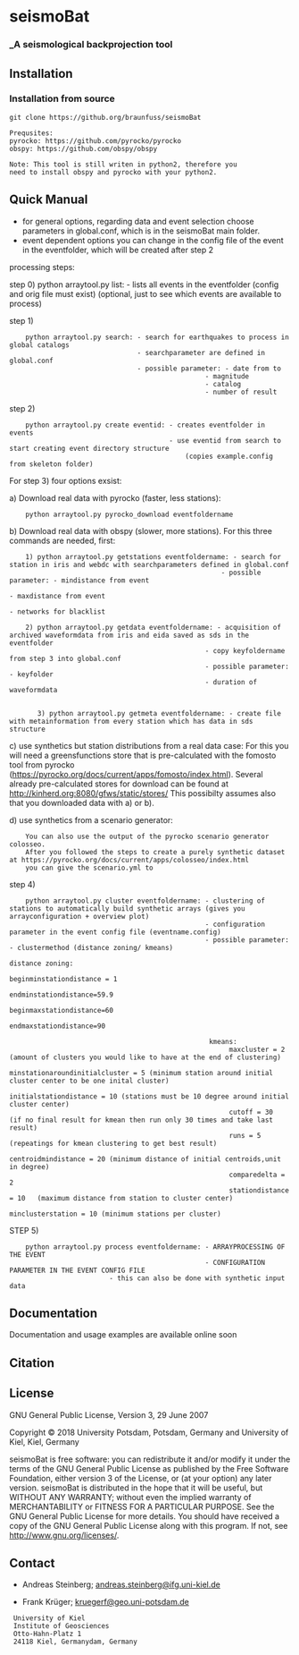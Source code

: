 # seismoBat
### _A seismological backprojection tool


## Installation



### Installation from source

```
git clone https://github.org/braunfuss/seismoBat

Prequsites:
pyrocko: https://github.com/pyrocko/pyrocko
obspy: https://github.com/obspy/obspy

Note: This tool is still writen in python2, therefore you
need to install obspy and pyrocko with your python2. 
```


## Quick Manual


- for general options, regarding data and event selection choose parameters in global.conf, which is in the seismoBat main folder.
- event dependent options you can change in the config file of the event in the eventfolder, which will be created after step 2



processing steps:

step 0) 
		python arraytool.py list: - lists all events in the eventfolder (config and orig file must exist) (optional, just to see which events are available to process)

step 1) 

		python arraytool.py search: - search for earthquakes to process in global catalogs
                                    - searchparameter are defined in global.conf
                                    - possible parameter: - date from to
                                                     - magnitude
                                                     - catalog
                                                     - number of result

                            
step 2) 

		python arraytool.py create eventid: - creates eventfolder in events 
                                            - use eventid from search to start creating event directory structure
                                                (copies example.config from skeleton folder)
                                    

For step 3) four options exsist:
	
a) Download real data with pyrocko (faster, less stations):
		
	
		python arraytool.py pyrocko_download eventfoldername

b) Download  real data with obspy (slower, more stations). For this three commands are needed, first:
		

		1) python arraytool.py getstations eventfoldername: - search for station in iris and webdc with searchparameters defined in global.conf
		                                                 - possible parameter: - mindistance from event
		                                                                    - maxdistance from event
		                                                                    - networks for blacklist

  		2) python arraytool.py getdata eventfoldername: - acquisition of archived waveformdata from iris and eida saved as sds in the eventfolder
		                                             - copy keyfoldername from step 3 into global.conf
		                                             - possible parameter: - keyfolder
		                                             - duration of waveformdata


	       3) python arraytool.py getmeta eventfoldername: - create file with metainformation from every station which has data in sds structure


c) use synthetics but station distributions from a real data case: 
		For this you will need a greensfunctions store that is pre-calculated with the fomosto tool from pyrocko (https://pyrocko.org/docs/current/apps/fomosto/index.html).
		Several already pre-calculated stores for download can be found at http://kinherd.org:8080/gfws/static/stores/
		This possibilty assumes also that you downloaded data with a) or b).


d) use synthetics from a scenario generator:

		You can also use the output of the pyrocko scenario generator colosseo.
		After you followed the steps to create a purely synthetic dataset at https://pyrocko.org/docs/current/apps/colosseo/index.html
		you can give the scenario.yml to 
		

step 4) 

		python arraytool.py cluster eventfoldername: - clustering of stations to automatically build synthetic arrays (gives you arrayconfiguration + overview plot)
                                                     - configuration parameter in the event config file (eventname.config)
                                                     - possible parameter:  - clustermethod (distance zoning/ kmeans)
                                                                              distance zoning:
                                                                                    beginminstationdistance = 1
                                                                                    endminstationdistance=59.9
                                                                                    beginmaxstationdistance=60
                                                                                    endmaxstationdistance=90
                                                            
                                                      kmeans:
                                                           maxcluster = 2 (amount of clusters you would like to have at the end of clustering)
                                                           minstationaroundinitialcluster = 5 (minimum station around initial cluster center to be one inital cluster)
                                                           initialstationdistance = 10 (stations must be 10 degree around initial cluster center)
                                                           cutoff = 30              (if no final result for kmean then run only 30 times and take last result)
                                                           runs = 5                 (repeatings for kmean clustering to get best result)
                                                           centroidmindistance = 20 (minimum distance of initial centroids,unit in degree)
                                                           comparedelta = 2       
                                                           stationdistance = 10   (maximum distance from station to cluster center)
                                                           minclusterstation = 10 (minimum stations per cluster)

STEP 5) 

		python arraytool.py process eventfoldername: - ARRAYPROCESSING OF THE EVENT
                                                     - CONFIGURATION PARAMETER IN THE EVENT CONFIG FILE
						     - this can also be done with synthetic input data

## Documentation

Documentation and usage examples are available online soon


## Citation


## License 
GNU General Public License, Version 3, 29 June 2007

Copyright © 2018 University Potsdam, Potsdam, Germany and  University of Kiel, Kiel, Germany

seismoBat is free software: you can redistribute it and/or modify it under the terms of the GNU General Public License as published by the Free Software Foundation, either version 3 of the License, or (at your option) any later version.
seismoBat is distributed in the hope that it will be useful, but WITHOUT ANY WARRANTY; without even the implied warranty of MERCHANTABILITY or FITNESS FOR A PARTICULAR PURPOSE.  See the GNU General Public License for more details.
You should have received a copy of the GNU General Public License along with this program. If not, see <http://www.gnu.org/licenses/>.

## Contact
* Andreas Steinberg; 
  andreas.steinberg@ifg.uni-kiel.de

* Frank Krüger; 
  kruegerf@geo.uni-potsdam.de


```
 University of Kiel
 Institute of Geosciences
 Otto-Hahn-Platz 1
 24118 Kiel, Germanydam, Germany

```

